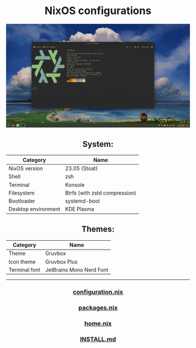 <div align="center">
  
# NixOS configurations
![Screenshot](nixos.png)

## System:
| Category            | Name                          |
| ------------------- | ----------------------------- |
| NixOS version       | 23.05 (Stoat)                 |
| Shell               | zsh                           |
| Terminal            | Konsole                       |
| Filesystem          | Btrfs (with zstd compression) |
| Bootloader          | systemd-boot                  |
| Desktop environment | KDE Plasma                    |

## Themes:
| Category       | Name                          |
| -------------  | ----------------------------- |
| Theme          | Gruvbox                       |
| Icon theme     | Gruvbox Plus                  |
| Terminal font  | JetBrains Mono Nerd Font      |
  
---
  
### [configuration.nix](Nix/configuration.nix)
### [packages.nix](Nix/packages.nix)
### [home.nix](nixpkgs/home.nix)
### [INSTALL.md](INSTALL.md)

</div>
